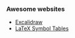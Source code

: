 
### Awesome websites

- [Excalidraw](https://github.com/excalidraw/excalidraw)
- [LaTeX Symbol Tables](https://wikieducator.org/Help:LaTeX_Symbol_Tables_-_Mathematics)

